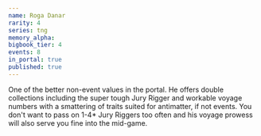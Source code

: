 ```yaml
---
name: Roga Danar
rarity: 4
series: tng
memory_alpha:
bigbook_tier: 4
events: 8
in_portal: true
published: true
---
```


One of the better non-event values in the portal. He offers double collections including the super tough Jury Rigger and workable voyage numbers with a smattering of traits suited for antimatter, if not events. You don't want to pass on 1-4* Jury Riggers too often and his voyage prowess will also serve you fine into the mid-game.
